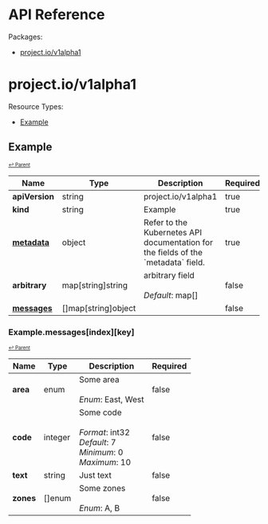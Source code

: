 # API Reference

Packages:

- [project.io/v1alpha1](#projectiov1alpha1)

# project.io/v1alpha1

Resource Types:

- [Example](#example)




## Example
<sup><sup>[↩ Parent](#projectiov1alpha1 )</sup></sup>








<table>
    <thead>
        <tr>
            <th>Name</th>
            <th>Type</th>
            <th>Description</th>
            <th>Required</th>
        </tr>
    </thead>
    <tbody><tr>
      <td><b>apiVersion</b></td>
      <td>string</td>
      <td>project.io/v1alpha1</td>
      <td>true</td>
      </tr>
      <tr>
      <td><b>kind</b></td>
      <td>string</td>
      <td>Example</td>
      <td>true</td>
      </tr>
      <tr>
      <td><b><a href="https://kubernetes.io/docs/reference/generated/kubernetes-api/v1.27/#objectmeta-v1-meta">metadata</a></b></td>
      <td>object</td>
      <td>Refer to the Kubernetes API documentation for the fields of the `metadata` field.</td>
      <td>true</td>
      </tr><tr>
        <td><b>arbitrary</b></td>
        <td>map[string]string</td>
        <td>
          arbitrary field<br/>
          <br/>
            <i>Default</i>: map[]<br/>
        </td>
        <td>false</td>
      </tr><tr>
        <td><b><a href="#examplemessagesindexkey">messages</a></b></td>
        <td>[]map[string]object</td>
        <td>
          <br/>
        </td>
        <td>false</td>
      </tr></tbody>
</table>


### Example.messages[index][key]
<sup><sup>[↩ Parent](#example)</sup></sup>





<table>
    <thead>
        <tr>
            <th>Name</th>
            <th>Type</th>
            <th>Description</th>
            <th>Required</th>
        </tr>
    </thead>
    <tbody><tr>
        <td><b>area</b></td>
        <td>enum</td>
        <td>
          Some area<br/>
          <br/>
            <i>Enum</i>: East, West<br/>
        </td>
        <td>false</td>
      </tr><tr>
        <td><b>code</b></td>
        <td>integer</td>
        <td>
          Some code<br/>
          <br/>
            <i>Format</i>: int32<br/>
            <i>Default</i>: 7<br/>
            <i>Minimum</i>: 0<br/>
            <i>Maximum</i>: 10<br/>
        </td>
        <td>false</td>
      </tr><tr>
        <td><b>text</b></td>
        <td>string</td>
        <td>
          Just text<br/>
        </td>
        <td>false</td>
      </tr><tr>
        <td><b>zones</b></td>
        <td>[]enum</td>
        <td>
          Some zones<br/>
          <br/>
            <i>Enum</i>: A, B<br/>
        </td>
        <td>false</td>
      </tr></tbody>
</table>
